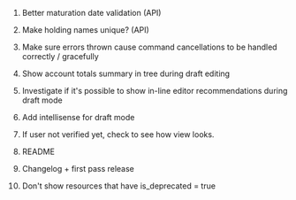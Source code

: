 1. Better maturation date validation (API)
2. Make holding names unique? (API)

5. Make sure errors thrown cause command cancellations to be handled correctly / gracefully
7. Show account totals summary in tree during draft editing
8. Investigate if it's possible to show in-line editor recommendations during draft mode
9. Add intellisense for draft mode
10. If user not verified yet, check to see how view looks.
11. README
12. Changelog + first pass release
13. Don't show resources that have is_deprecated = true